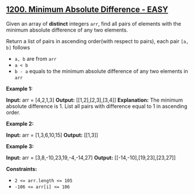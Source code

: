 ## [1200. Minimum Absolute Difference - EASY](https://leetcode.com/problems/minimum-absolute-difference/submissions/1229210948/)

Given an array of **distinct** integers `arr`, find all pairs of elements with the minimum absolute difference of any two elements.

Return a list of pairs in ascending order(with respect to pairs), each pair `[a, b]` follows

*   `a, b` are from `arr`
*   `a < b`
*   `b - a` equals to the minimum absolute difference of any two elements in `arr`

**Example 1:**

**Input:** arr = \[4,2,1,3\]
**Output:** \[\[1,2\],\[2,3\],\[3,4\]\]
**Explanation:** The minimum absolute difference is 1. List all pairs with difference equal to 1 in ascending order.

**Example 2:**

**Input:** arr = \[1,3,6,10,15\]
**Output:** \[\[1,3\]\]

**Example 3:**

**Input:** arr = \[3,8,-10,23,19,-4,-14,27\]
**Output:** \[\[-14,-10\],\[19,23\],\[23,27\]\]

**Constraints:**

*   `2 <= arr.length <= 105`
*   `-106 <= arr[i] <= 106`